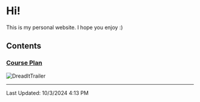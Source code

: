 # Hi!
This is my personal website. I hope you enjoy :)

## Contents

### [Course Plan][courseplan]
![DreadItTrailer](https://youtu.be/5HzhE7rQMA8)

---
Last Updated: 10/3/2024 4:13 PM

[courseplan]: CoursePlan.md